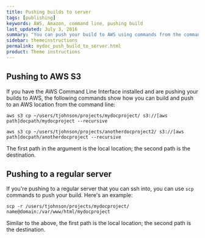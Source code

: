 ```yaml
---
title: Pushing builds to server
tags: [publishing]
keywords: AWS, Amazon, command line, pushing build
last_updated: July 3, 2016
summary: "You can push your build to AWS using commands from the command line. By including your copy commands in commands, you can package all of the build and deploy process into executable scripts."
sidebar: themeinstructions
permalink: mydoc_push_build_to_server.html
product: Theme instructions
---
```



## Pushing to AWS S3

If you have the AWS Command Line Interface installed and are pushing your builds to AWS, the following commands show how you can build and push to an AWS location from the command line:

```
aws s3 cp ~/users/tjohnson/projects/mydocproject/ s3://[aws path]docpath/mydocproject --recursive

aws s3 cp ~/users/tjohnson/projects/anotherdocproject2/ s3://[aws path]docpath/anotherdocproject --recursive
```

The first path in the argument is the local location; the second path is the destination.

## Pushing to a regular server

If you're pushing to a regular server that you can ssh into, you can use `scp` commands to push your build. Here's an example:

```
scp -r /users/tjohnson/projects/mydocproject/ name@domain:/var/www/html/mydocproject
```

Similar to the above, the first path is the local location; the second path is the destination.
